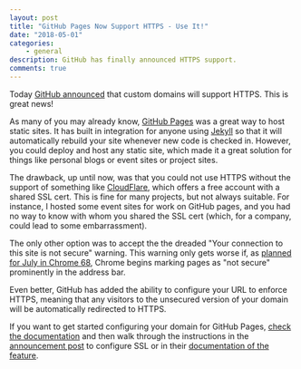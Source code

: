 ```yaml
---
layout: post
title: "GitHub Pages Now Support HTTPS - Use It!"
date: "2018-05-01"
categories:
    - general
description: GitHub has finally announced HTTPS support.
comments: true
---
```


Today [GitHub announced](https://blog.github.com/2018-05-01-github-pages-custom-domains-https/) that custom domains will support HTTPS. This is great news!

As many of you may already know, [GitHub Pages](https://pages.github.com/) was a great way to host static sites. It has built in integration for anyone using [Jekyll](https://jekyllrb.com/) so that it will automatically rebuild your site whenever new code is checked in. However, you could deploy and host any static site, which made it a great solution for things like personal blogs or event sites or project sites.

The drawback, up until now, was that you could not use HTTPS without the support of something like [CloudFlare](https://www.cloudflare.com/), which offers a free account with a shared SSL cert. This is fine for many projects, but not always suitable. For instance, I hosted some event sites for work on GitHub pages, and you had no way to know with whom you shared the SSL cert (which, for a company, could lead to some embarrassment).

The only other option was to accept the the dreaded "Your connection to this site is not secure" warning. This warning only gets worse if, as [planned for July in Chrome 68](https://techcrunch.com/2018/02/08/chrome-will-soon-mark-all-unencrypted-pages-as-not-secure/), Chrome begins marking pages as "not secure" prominently in the address bar.

Even better, GitHub has added the ability to configure your URL to enforce HTTPS, meaning that any visitors to the unsecured version of your domain will be automatically redirected to HTTPS.

If you want to get started configuring your domain for GitHub Pages, [check the documentation](https://help.github.com/articles/using-a-custom-domain-with-github-pages/) and then walk through the instructions in the [announcement post](https://blog.github.com/2018-05-01-github-pages-custom-domains-https/) to configure SSL or in their [documentation of the feature](https://help.github.com/articles/securing-your-github-pages-site-with-https/).